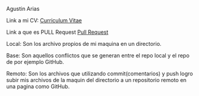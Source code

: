 Agustin Arias

Link a mi CV: [Curriculum Vitae](https://github.com/Agusxin/TP1-Lab4/blob/master/CV.md)

Link a que es PULL Request [Pull Request](https://github.com/Agusxin/TP1-Lab4/blob/PR/pullRequest.md)

Local: Son los archivo propios de mi maquina en un directorio.

Base: Son aquellos conflictos que se generan entre el repo local y el repo de por ejemplo GitHub.

Remoto: Son los archivos que utilizando commit(comentarios) y push logro subir mis archivos de la maquin del directorio a un repositorio remoto en una pagina como GitHub. 
